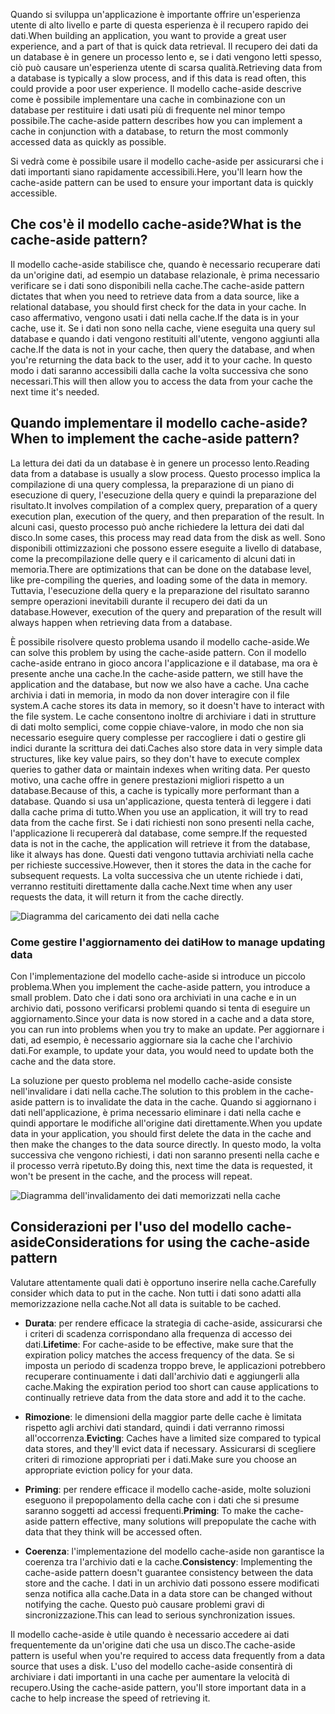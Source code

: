 <span data-ttu-id="74f44-101">Quando si sviluppa un'applicazione è importante offrire un'esperienza utente di alto livello e parte di questa esperienza è il recupero rapido dei dati.</span><span class="sxs-lookup"><span data-stu-id="74f44-101">When building an application, you want to provide a great user experience, and a part of that is quick data retrieval.</span></span> <span data-ttu-id="74f44-102">Il recupero dei dati da un database è in genere un processo lento e, se i dati vengono letti spesso, ciò può causare un'esperienza utente di scarsa qualità.</span><span class="sxs-lookup"><span data-stu-id="74f44-102">Retrieving data from a database is typically a slow process, and if this data is read often, this could provide a poor user experience.</span></span> <span data-ttu-id="74f44-103">Il modello cache-aside descrive come è possibile implementare una cache in combinazione con un database per restituire i dati usati più di frequente nel minor tempo possibile.</span><span class="sxs-lookup"><span data-stu-id="74f44-103">The cache-aside pattern describes how you can implement a cache in conjunction with a database, to return the most commonly accessed data as quickly as possible.</span></span>

<span data-ttu-id="74f44-104">Si vedrà come è possibile usare il modello cache-aside per assicurarsi che i dati importanti siano rapidamente accessibili.</span><span class="sxs-lookup"><span data-stu-id="74f44-104">Here, you'll learn how the cache-aside pattern can be used to ensure your important data is quickly accessible.</span></span>

## <a name="what-is-the-cache-aside-pattern"></a><span data-ttu-id="74f44-105">Che cos'è il modello cache-aside?</span><span class="sxs-lookup"><span data-stu-id="74f44-105">What is the cache-aside pattern?</span></span>

<span data-ttu-id="74f44-106">Il modello cache-aside stabilisce che, quando è necessario recuperare dati da un'origine dati, ad esempio un database relazionale, è prima necessario verificare se i dati sono disponibili nella cache.</span><span class="sxs-lookup"><span data-stu-id="74f44-106">The cache-aside pattern dictates that when you need to retrieve data from a data source, like a relational database, you should first check for the data in your cache.</span></span> <span data-ttu-id="74f44-107">In caso affermativo, vengono usati i dati nella cache.</span><span class="sxs-lookup"><span data-stu-id="74f44-107">If the data is in your cache, use it.</span></span> <span data-ttu-id="74f44-108">Se i dati non sono nella cache, viene eseguita una query sul database e quando i dati vengono restituiti all'utente, vengono aggiunti alla cache.</span><span class="sxs-lookup"><span data-stu-id="74f44-108">If the data is not in your cache, then query the database, and when you're returning the data back to the user, add it to your cache.</span></span> <span data-ttu-id="74f44-109">In questo modo i dati saranno accessibili dalla cache la volta successiva che sono necessari.</span><span class="sxs-lookup"><span data-stu-id="74f44-109">This will then allow you to access the data from your cache the next time it's needed.</span></span>

## <a name="when-to-implement-the-cache-aside-pattern"></a><span data-ttu-id="74f44-110">Quando implementare il modello cache-aside?</span><span class="sxs-lookup"><span data-stu-id="74f44-110">When to implement the cache-aside pattern?</span></span>

<span data-ttu-id="74f44-111">La lettura dei dati da un database è in genere un processo lento.</span><span class="sxs-lookup"><span data-stu-id="74f44-111">Reading data from a database is usually a slow process.</span></span> <span data-ttu-id="74f44-112">Questo processo implica la compilazione di una query complessa, la preparazione di un piano di esecuzione di query, l'esecuzione della query e quindi la preparazione del risultato.</span><span class="sxs-lookup"><span data-stu-id="74f44-112">It involves compilation of a complex query, preparation of a query execution plan, execution of the query, and then preparation of the result.</span></span> <span data-ttu-id="74f44-113">In alcuni casi, questo processo può anche richiedere la lettura dei dati dal disco.</span><span class="sxs-lookup"><span data-stu-id="74f44-113">In some cases, this process may read data from the disk as well.</span></span> <span data-ttu-id="74f44-114">Sono disponibili ottimizzazioni che possono essere eseguite a livello di database, come la precompilazione delle query e il caricamento di alcuni dati in memoria.</span><span class="sxs-lookup"><span data-stu-id="74f44-114">There are optimizations that can be done on the database level, like pre-compiling the queries, and loading some of the data in memory.</span></span> <span data-ttu-id="74f44-115">Tuttavia, l'esecuzione della query e la preparazione del risultato saranno sempre operazioni inevitabili durante il recupero dei dati da un database.</span><span class="sxs-lookup"><span data-stu-id="74f44-115">However, execution of the query and preparation of the result will always happen when retrieving data from a database.</span></span>

<span data-ttu-id="74f44-116">È possibile risolvere questo problema usando il modello cache-aside.</span><span class="sxs-lookup"><span data-stu-id="74f44-116">We can solve this problem by using the cache-aside pattern.</span></span> <span data-ttu-id="74f44-117">Con il modello cache-aside entrano in gioco ancora l'applicazione e il database, ma ora è presente anche una cache.</span><span class="sxs-lookup"><span data-stu-id="74f44-117">In the cache-aside pattern, we still have the application and the database, but now we also have a cache.</span></span> <span data-ttu-id="74f44-118">Una cache archivia i dati in memoria, in modo da non dover interagire con il file system.</span><span class="sxs-lookup"><span data-stu-id="74f44-118">A cache stores its data in memory, so it doesn't have to interact with the file system.</span></span> <span data-ttu-id="74f44-119">Le cache consentono inoltre di archiviare i dati in strutture di dati molto semplici, come coppie chiave-valore, in modo che non sia necessario eseguire query complesse per raccogliere i dati o gestire gli indici durante la scrittura dei dati.</span><span class="sxs-lookup"><span data-stu-id="74f44-119">Caches also store data in very simple data structures, like key value pairs, so they don't have to execute complex queries to gather data or maintain indexes when writing data.</span></span> <span data-ttu-id="74f44-120">Per questo motivo, una cache offre in genere prestazioni migliori rispetto a un database.</span><span class="sxs-lookup"><span data-stu-id="74f44-120">Because of this, a cache is typically more performant than a database.</span></span> <span data-ttu-id="74f44-121">Quando si usa un'applicazione, questa tenterà di leggere i dati dalla cache prima di tutto.</span><span class="sxs-lookup"><span data-stu-id="74f44-121">When you use an application, it will try to read data from the cache first.</span></span> <span data-ttu-id="74f44-122">Se i dati richiesti non sono presenti nella cache, l'applicazione li recupererà dal database, come sempre.</span><span class="sxs-lookup"><span data-stu-id="74f44-122">If the requested data is not in the cache, the application will retrieve it from the database, like it always has done.</span></span> <span data-ttu-id="74f44-123">Questi dati vengono tuttavia archiviati nella cache per richieste successive.</span><span class="sxs-lookup"><span data-stu-id="74f44-123">However, then it stores the data in the cache for subsequent requests.</span></span> <span data-ttu-id="74f44-124">La volta successiva che un utente richiede i dati, verranno restituiti direttamente dalla cache.</span><span class="sxs-lookup"><span data-stu-id="74f44-124">Next time when any user requests the data, it will return it from the cache directly.</span></span>

![Diagramma del caricamento dei dati nella cache](../media/8-cache-aside-set-cache.png)

### <a name="how-to-manage-updating-data"></a><span data-ttu-id="74f44-126">Come gestire l'aggiornamento dei dati</span><span class="sxs-lookup"><span data-stu-id="74f44-126">How to manage updating data</span></span>

<span data-ttu-id="74f44-127">Con l'implementazione del modello cache-aside si introduce un piccolo problema.</span><span class="sxs-lookup"><span data-stu-id="74f44-127">When you implement the cache-aside pattern, you introduce a small problem.</span></span> <span data-ttu-id="74f44-128">Dato che i dati sono ora archiviati in una cache e in un archivio dati, possono verificarsi problemi quando si tenta di eseguire un aggiornamento.</span><span class="sxs-lookup"><span data-stu-id="74f44-128">Since your data is now stored in a cache and a data store, you can run into problems when you try to make an update.</span></span> <span data-ttu-id="74f44-129">Per aggiornare i dati, ad esempio, è necessario aggiornare sia la cache che l'archivio dati.</span><span class="sxs-lookup"><span data-stu-id="74f44-129">For example, to update your data, you would need to update both the cache and the data store.</span></span>

<span data-ttu-id="74f44-130">La soluzione per questo problema nel modello cache-aside consiste nell'invalidare i dati nella cache.</span><span class="sxs-lookup"><span data-stu-id="74f44-130">The solution to this problem in the cache-aside pattern is to invalidate the data in the cache.</span></span> <span data-ttu-id="74f44-131">Quando si aggiornano i dati nell'applicazione, è prima necessario eliminare i dati nella cache e quindi apportare le modifiche all'origine dati direttamente.</span><span class="sxs-lookup"><span data-stu-id="74f44-131">When you update data in your application, you should first delete the data in the cache and then make the changes to the data source directly.</span></span> <span data-ttu-id="74f44-132">In questo modo, la volta successiva che vengono richiesti, i dati non saranno presenti nella cache e il processo verrà ripetuto.</span><span class="sxs-lookup"><span data-stu-id="74f44-132">By doing this, next time the data is requested, it won't be present in the cache, and the process will repeat.</span></span> 

![Diagramma dell'invalidamento dei dati memorizzati nella cache](../media/8-cache-aside-invalidate.png)

## <a name="considerations-for-using-the-cache-aside-pattern"></a><span data-ttu-id="74f44-134">Considerazioni per l'uso del modello cache-aside</span><span class="sxs-lookup"><span data-stu-id="74f44-134">Considerations for using the cache-aside pattern</span></span>

<span data-ttu-id="74f44-135">Valutare attentamente quali dati è opportuno inserire nella cache.</span><span class="sxs-lookup"><span data-stu-id="74f44-135">Carefully consider which data to put in the cache.</span></span> <span data-ttu-id="74f44-136">Non tutti i dati sono adatti alla memorizzazione nella cache.</span><span class="sxs-lookup"><span data-stu-id="74f44-136">Not all data is suitable to be cached.</span></span>

- <span data-ttu-id="74f44-137">**Durata**: per rendere efficace la strategia di cache-aside, assicurarsi che i criteri di scadenza corrispondano alla frequenza di accesso dei dati.</span><span class="sxs-lookup"><span data-stu-id="74f44-137">**Lifetime**: For cache-aside to be effective, make sure that the expiration policy matches the access frequency of the data.</span></span> <span data-ttu-id="74f44-138">Se si imposta un periodo di scadenza troppo breve, le applicazioni potrebbero recuperare continuamente i dati dall'archivio dati e aggiungerli alla cache.</span><span class="sxs-lookup"><span data-stu-id="74f44-138">Making the expiration period too short can cause applications to continually retrieve data from the data store and add it to the cache.</span></span>

- <span data-ttu-id="74f44-139">**Rimozione**: le dimensioni della maggior parte delle cache è limitata rispetto agli archivi dati standard, quindi i dati verranno rimossi all'occorrenza.</span><span class="sxs-lookup"><span data-stu-id="74f44-139">**Evicting**: Caches have a limited size compared to typical data stores, and they'll evict data if necessary.</span></span> <span data-ttu-id="74f44-140">Assicurarsi di scegliere criteri di rimozione appropriati per i dati.</span><span class="sxs-lookup"><span data-stu-id="74f44-140">Make sure you choose an appropriate eviction policy for your data.</span></span>

- <span data-ttu-id="74f44-141">**Priming**: per rendere efficace il modello cache-aside, molte soluzioni eseguono il prepopolamento della cache con i dati che si presume saranno soggetti ad accessi frequenti.</span><span class="sxs-lookup"><span data-stu-id="74f44-141">**Priming**: To make the cache-aside pattern effective, many solutions will prepopulate the cache with data that they think will be accessed often.</span></span>

- <span data-ttu-id="74f44-142">**Coerenza**: l'implementazione del modello cache-aside non garantisce la coerenza tra l'archivio dati e la cache.</span><span class="sxs-lookup"><span data-stu-id="74f44-142">**Consistency**: Implementing the cache-aside pattern doesn't guarantee consistency between the data store and the cache.</span></span> <span data-ttu-id="74f44-143">I dati in un archivio dati possono essere modificati senza notifica alla cache.</span><span class="sxs-lookup"><span data-stu-id="74f44-143">Data in a data store can be changed without notifying the cache.</span></span> <span data-ttu-id="74f44-144">Questo può causare problemi gravi di sincronizzazione.</span><span class="sxs-lookup"><span data-stu-id="74f44-144">This can lead to serious synchronization issues.</span></span>

<span data-ttu-id="74f44-145">Il modello cache-aside è utile quando è necessario accedere ai dati frequentemente da un'origine dati che usa un disco.</span><span class="sxs-lookup"><span data-stu-id="74f44-145">The cache-aside pattern is useful when you're required to access data frequently from a data source that uses a disk.</span></span> <span data-ttu-id="74f44-146">L'uso del modello cache-aside consentirà di archiviare i dati importanti in una cache per aumentare la velocità di recupero.</span><span class="sxs-lookup"><span data-stu-id="74f44-146">Using the cache-aside pattern, you'll store important data in a cache to help increase the speed of retrieving it.</span></span> 